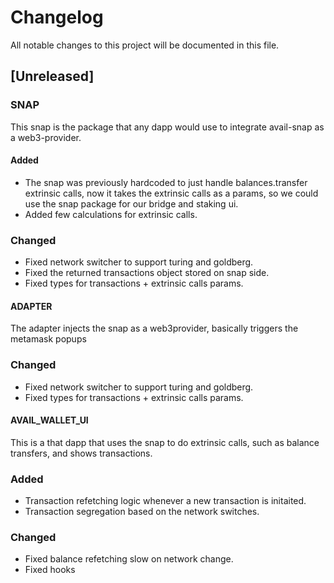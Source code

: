 # Changelog

All notable changes to this project will be documented in this file.


## [Unreleased]


### SNAP 
This snap is the package that any dapp would use to integrate avail-snap as a web3-provider.

#### Added

- The snap was previously hardcoded to just handle balances.transfer extrinsic calls, now it takes the extrinsic calls as a params, so we could use the snap package for our bridge and staking ui.
- Added few calculations for extrinsic calls.   

### Changed

- Fixed network switcher to support turing and goldberg.
- Fixed the returned transactions object stored on snap side.
- Fixed types for transactions + extrinsic calls params.


#### ADAPTER
The adapter injects the snap as a web3provider, basically triggers the metamask popups
  
### Changed

- Fixed network switcher to support turing and goldberg.
- Fixed types for transactions + extrinsic calls params.



#### AVAIL_WALLET_UI
This is a that dapp that uses the snap to do extrinsic calls, such as balance transfers, and shows transactions.


### Added

- Transaction refetching logic whenever a new transaction is initaited.
- Transaction segregation based on the network switches.


### Changed

- Fixed balance refetching slow on network change.
- Fixed hooks 


